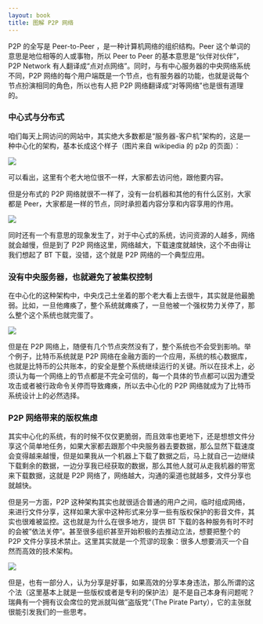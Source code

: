 ```yaml
---
layout: book
title: 图解 P2P 网络
---
```


P2P 的全写是 Peer-to-Peer ，是一种计算机网络的组织结构。Peer 这个单词的意思是地位相等的人或事物，所以 Peer to Peer 的基本意思是“伙伴对伙伴”，P2P Network 有人翻译成“点对点网络”。同时，与有中心服务器的中央网络系统不同，P2P 网络的每个用户端既是一个节点，也有服务器的功能，也就是说每个节点扮演相同的角色，所以也有人把 P2P 网络翻译成“对等网络”也是很有道理的。


### 中心式与分布式

咱们每天上网访问的网站中，其实绝大多数都是“服务器-客户机”架构的，这是一种中心化的架构，基本长成这个样子（图片来自 wikipedia 的 p2p 的页面）：

![](http://peterpic.qiniudn.com/server-based.png)

可以看出，这里有个老大地位很不一样，大家都去访问他，跟他要内容。

但是分布式的 P2P 网络就很不一样了，没有一台机器和其他的有什么区别，大家都是 Peer，大家都是一样的节点，同时承担着内容分享和内容享用的作用。

![](http://peterpic.qiniudn.com/p2p_network.png)


同时还有一个有意思的现象发生了，对于中心式的系统，访问资源的人越多，网络就会越慢，但是到了 P2P 网络这里，网络越大，下载速度就越快，这个不由得让我们想起了 BT 下载，没错，这个就是 P2P 网络的一个典型应用。


### 没有中央服务器，也就避免了被集权控制

在中心化的这种架构中，中央戊己土坐着的那个老大看上去很牛，其实就是他最脆弱。比如，一旦他瘫痪了，整个系统就瘫痪了，一旦他被一个强权势力关停了，那么整个这个系统也就完蛋了。

![](http://peterpic.qiniudn.com/Single-Point-of-Failure.jpeg)

但是在 P2P 网络上，随便有几个节点突然没有了，整个系统也不会受到影响。举个例子，比特币系统就是 P2P 网络在金融方面的一个应用，系统的核心数据库，也就是比特币的公共账本，的安全是整个系统继续运行的关键。所以在技术上，必须认为每一个网络上的节点都是不完全可信的，每一个具体的节点都可以因为遭受攻击或者被行政命令关停而导致瘫痪，所以去中心化的 P2P 网络就成为了比特币系统设计上的必然选择。

### P2P 网络带来的版权焦虑

其实中心化的系统，有的时候不仅仅更脆弱，而且效率也更地下，还是想想文件分享这个简单地任务，如果大家都去跟那个中央服务器去要数据，那么显然下载速度会变得越来越慢，但是如果我从一个机器上下载了数据之后，马上就自己一边继续下载剩余的数据，一边分享我已经获取的数据，那么其他人就可从走我机器的带宽来下载数据，这就是 P2P 网络了，网络越大，沟通的渠道也就越多，文件分享也就越快。

但是另一方面，P2P 这种架构其实也就很适合普通的用户之间，临时组成网络，来进行文件分享，这样如果大家中这种形式来分享一些有版权保护的影音文件，其实也很难被监控。这也就是为什么在很多地方，提供 BT 下载的各种服务有时不时的会被”依法关停“。甚至很多组织甚至开始积极的去推动立法，想要把整个的 P2P 文件分享技术禁止。这里其实就是一个荒谬的现象：很多人想要消灭一个自然而高效的技术架构。

![](http://peterpic.qiniudn.com/copyleft.jpeg)

但是，也有一部分人，认为分享是好事，如果高效的分享本身违法，那么所谓的这个法（这里基本上就是一些版权或者是专利的保护法）是不是自己本身有问题呢？瑞典有一个拥有议会席位的党派就叫做”盗版党“（The Pirate Party），它的主张就很能引发我们的一些思考。
